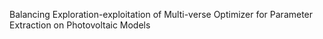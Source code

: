 Balancing Exploration-exploitation of Multi-verse Optimizer for Parameter Extraction on Photovoltaic Models
